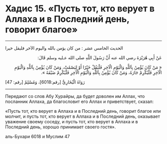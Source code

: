 <h1 class="hadith-header">Хадис 15. «Пусть тот, кто верует в Аллаха и в Последний день, говорит благое» </h1>

<hr>

<p class="arabic-text">
الحديث الخامس عشر : من كان يؤمن بالله واليوم الآخر فليقل خيرا
</p>

<p class="arabic-text" dir="rtl">
عَنْ أَبِي هُرَيْرَةَ رضي الله عنه أَنَّ رَسُولَ اللَّهِ صلى الله عـليه وسلم قَالَ: 
</p>

<p class="arabic-text" dir="rtl">
« مَنْ كَانَ يُؤْمِنُ بِاَللَّهِ وَالْيَوْمِ الْآخِرِ فَلْيَقُلْ خَيْرًا أَوْ لِيَصْمُتْ، وَمَنْ كَانَ يُؤْمِنُ بِاَللَّهِ وَالْيَوْمِ الْآخِرِ فَلْيُكْرِمْ جَارَهُ، وَمَنْ كَانَ يُؤْمِنُ بِاَللَّهِ وَالْيَوْمِ الْآخِرِ فَلْيُكْرِمْ ضَيْفَهُ ».
</p>

<p class="arabic-subtext">[47 :رَوَاهُ الْبُخَارِيُّ [رقم:6018]، وَمُسْلِمٌ [رقم</p>

<hr>

<p class="russian-text">
Передают со слов Абу Хурайры, да будет доволен им Аллах, что посланник Аллаха, да благословит его Аллах и приветствует, сказал:
</p>

<p class="russian-text">
«Пусть тот, кто верует в Аллаха и в Последний день, говорит благое или молчит, и пусть тот, кто верует в Аллаха и в Последний день, оказывает уважение своему соседу, и пусть тот, кто верует в Аллаха и в Последний день, хорошо принимает своего гостя».
</p>

<p class="russian-subtext">аль-Бухари 6018 и Муслим 47</p>